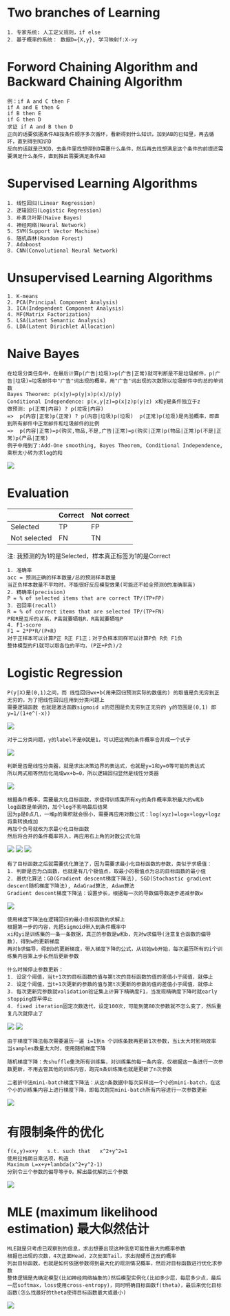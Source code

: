 # Two branches of Learning
```
1. 专家系统: 人工定义规则，if else
2. 基于概率的系统： 数据D={X,y}, 学习映射f:X->y
```
# Forword Chaining Algorithm and Backward Chaining Algorithm
```
例：if A and C then F
if A and E then G
if B then E
if G then D
求证 if A and B then D
正向的话要依据条件AB按条件顺序多次循环，看新得到什么知识，加到AB的已知里，再去循环，直到得到知识D
反向的话就是已知D，去条件里找想得到D需要什么条件，然后再去找想满足这个条件的前提还需要满足什么条件，直到推出需要满足条件AB
```

# Supervised Learning Algorithms
```
1. 线性回归(Linear Regression)
2. 逻辑回归(Logistic Regression)
3. 朴素贝叶斯(Naive Bayes)
4. 神经网络(Neural Network)
5. SVM(Support Vector Machine)
6. 随机森林(Random Forest)
7. Adaboost
8. CNN(Convolutional Neural Network)
```

# Unsupervised Learning Algorithms
```
1. K-means
2. PCA(Principal Component Analysis)
3. ICA(Independent Component Analysis)
4. MF(Matrix Factorization)
5. LSA(Latent Semantic Analysis)
6. LDA(Latent Dirichlet Allocation)
```

# Naive Bayes
```
在垃圾分类任务中，在最后计算p(广告|垃圾)>p(广告|正常)就可判断是不是垃圾邮件，p(广告|垃圾)=垃圾邮件中"广告"词出现的概率，用"广告"词出现的次数除以垃圾邮件中的总的单词数
Bayes Theorem: p(x|y)=p(y|x)p(x)/p(y)
Conditional Independence: p(x,y|z)=p(x|z)p(y|z) x和y是条件独立于z
做预测: p(正常|内容) ? p(垃圾|内容)
=>  p(内容|正常)p(正常) ? p(内容|垃圾)p(垃圾)  p(正常)p(垃圾)是先验概率，即直到所有邮件中正常邮件和垃圾邮件的比例
=>  p(内容|正常)=p(购买,物品,不是,广告|正常)=p(购买|正常)p(物品|正常)p(不是|正常)p(产品|正常)
例子中用到了:Add-One smoothing, Bayes Theorem, Conditional Independence, 乘积太小转为求log的和
```
![](https://github.com/f1rstb100d/greedy/blob/master/jpg/Naive%20Bayes.jpg)

# Evaluation
|     | Correct  | Not correct  |
|  ----  | ----  | ----  |
| Selected  | TP | FP  |
| Not selected  | FN | TN  |

注: 我预测的为1的是Selected，样本真正标签为1的是Correct
```
1. 准确率
acc = 预测正确的样本数量/总的预测样本数量
当正负样本数量不平均时，不能很好反应模型效果(可能还不如全预测0的准确率高)
2. 精确率(precision)
P = % of selected items that are correct TP/(TP+FP)
3. 召回率(recall)
R = % of correct items that are selected TP/(TP+FN)
P和R是互斥的关系，P高就要牺牲R，R高就要牺牲P
4. F1-score
F1 = 2*P*R/(P+R)
对于正样本可以计算P正 R正 F1正；对于负样本同样可以计算P负 R负 F1负
整体模型的F1就可以取各位的平均，(P正+P负)/2
```

# Logistic Regression
```
P(y|X)是(0,1)之间，而 线性回归wx+b(用来回归预测实际的数值的) 的取值是负无穷到正无穷的，为了把线性回归应用到分类问题上
需要逻辑函数 也就是激活函数sigmoid x的范围是负无穷到正无穷的 y的范围是(0,1) 即y=1/(1+e^(-x))
```
![](https://github.com/f1rstb100d/greedy/blob/master/jpg/%E9%80%BB%E8%BE%91%E5%87%BD%E6%95%B0.jpg)
```
对于二分类问题，y的label不是0就是1，可以把这俩的条件概率合并成一个式子
```
![](https://github.com/f1rstb100d/greedy/blob/master/jpg/%E9%80%BB%E8%BE%91%E5%87%BD%E6%95%B0%E5%90%88%E5%B9%B6.jpg)
```
判断是否是线性分类器，就是求出决策边界的表达式，也就是y=1和y=0等可能的表达式
所以两式相等然后化简成wx+b=0，所以逻辑回归显然是线性分类器
```
![](https://github.com/f1rstb100d/greedy/blob/master/jpg/%E9%80%BB%E8%BE%91%E5%9B%9E%E5%BD%92%E6%98%AF%E7%BA%BF%E6%80%A7.jpg)
```
根据条件概率，需要最大化目标函数，求使得训练集所有xy的条件概率乘积最大的w和b
log函数是单调的，加个log不影响最后结果
因为p是0点几，一堆p的乘积就会很小，需要再应用对数公式：log(xyz)=logx+logy+logz 将乘转换成加
再加个负号就改为求最小化目标函数
然后将合并的条件概率带入，再应用右上角的对数公式化简
```
![](https://github.com/f1rstb100d/greedy/blob/master/jpg/%E9%80%BB%E8%BE%91%E5%9B%9E%E5%BD%92%E7%9B%AE%E6%A0%87%E5%87%BD%E6%95%B01.jpg)
![](https://github.com/f1rstb100d/greedy/blob/master/jpg/%E9%80%BB%E8%BE%91%E5%9B%9E%E5%BD%92%E7%9B%AE%E6%A0%87%E5%87%BD%E6%95%B02.jpg)
![](https://github.com/f1rstb100d/greedy/blob/master/jpg/%E9%80%BB%E8%BE%91%E5%9B%9E%E5%BD%92%E7%9B%AE%E6%A0%87%E5%87%BD%E6%95%B03.jpg)
```
有了目标函数之后就需要优化算法了，因为需要求最小化目标函数的参数，类似于求极值：
1. 判断是否为凸函数，也就是有几个极值点，取最小的极值点为总的目标函数的最小值
2. 最优化算法：GD(Gradient descent梯度下降法), SGD(Stochastic gradient descent随机梯度下降法), AdaGrad算法, Adam算法
Gradient descent梯度下降法：设置步长，根据每一次的导数偏导数逐步递减参数w
```
![](https://github.com/f1rstb100d/greedy/blob/master/jpg/%E6%A2%AF%E5%BA%A6%E4%B8%8B%E9%99%8D%E6%B3%95.jpg)
```
使用梯度下降法在逻辑回归的最小目标函数的求解上
根据第一步的内容，先把sigmoid带入到条件概率中
xi和yi是训练集的一条一条数据，真正的参数是w和b，先对w求偏导(注意复合函数的偏导数)，得到w的更新梯度
再对b求偏导，得到b的更新梯度，带入梯度下降的公式，从初始wb开始，每次遍历所有的i个训练集内容乘上步长然后更新参数

什么时候停止参数更新：
1. 设定个阈值，当t+1次的目标函数的值与第t次的目标函数的值的差值小于阈值，就停止
2. 设定个阈值，当t+1次更新的参数的值与第t次更新的参数的值的差值小于阈值，就停止
3. 每次更新完参数就validation验证集上计算下精确度F1，当发现精确度下降时就early stopping提早停止
4. fixed iteration固定次数迭代，设定100次，可能到第80次参数就不怎么变了，然后重复几次就停止了
```
![](https://github.com/f1rstb100d/greedy/blob/master/jpg/%E9%80%BB%E8%BE%91%E5%9B%9E%E5%BD%92%E6%A2%AF%E5%BA%A6%E4%B8%8B%E9%99%8D1.jpg)
![](https://github.com/f1rstb100d/greedy/blob/master/jpg/%E9%80%BB%E8%BE%91%E5%9B%9E%E5%BD%92%E6%A2%AF%E5%BA%A6%E4%B8%8B%E9%99%8D2.jpg)
```
由于梯度下降法每次需要遍历一遍 i=1到n 个训练条数再更新1次参数，当i太大时影响效率
当samples数量太大时，使用随机梯度下降

随机梯度下降：先shuffle重洗所有训练集，对训练集的每一条内容，仅根据这一条进行一次参数更新，不用去管其他的训练内容，跑完n条训练集也就是更新了n次参数

二者折中法mini-batch梯度下降法：从这n条数据中每次采样出一个小的mini-batch，在这个小的训练集内容上进行梯度下降，即每次跑完mini-batch所有内容进行一次参数更新
```
![](https://github.com/f1rstb100d/greedy/blob/master/jpg/%E9%9A%8F%E6%9C%BA%E6%A2%AF%E5%BA%A6%E4%B8%8B%E9%99%8D.jpg)

# 有限制条件的优化
```
f(x,y)=x+y   s.t. such that   x^2+y^2=1
使用拉格朗日乘法项，构造
Maximum L=x+y+lambda(x^2+y^2-1)
分别令三个参数的偏导等于0，解出最优解的三个参数
```
![](https://github.com/f1rstb100d/greedy/blob/master/jpg/%E6%9C%89%E9%99%90%E5%88%B6%E6%9D%A1%E4%BB%B6%E7%9A%84%E6%9C%80%E4%BC%98%E5%8C%96.jpg)

# MLE (maximum likelihood estimation) 最大似然估计
```
MLE就是只考虑已观察到的信息，求出想要出现这种信息可能性最大的概率参数
根据已出现的次数，4次正面Head，2次反面Tail，求出抛硬币正反的概率
列出目标函数，也就是如何依据参数得到最大化的观测情况概率，然后对目标函数进行优化求参数
整体逻辑是先确定模型(比如神经网络抽象的)然后模型实例化(比如多少层，每层多少点，最后一层softmax，loss使用cross-entropy)，同时明确目标函数f(theta)，最后来优化目标函数(怎么找最好的theta使得目标函数最大或最小)
```
![](https://github.com/f1rstb100d/greedy/blob/master/jpg/MLE%E6%9C%80%E4%BC%98%E5%8C%96.jpg)